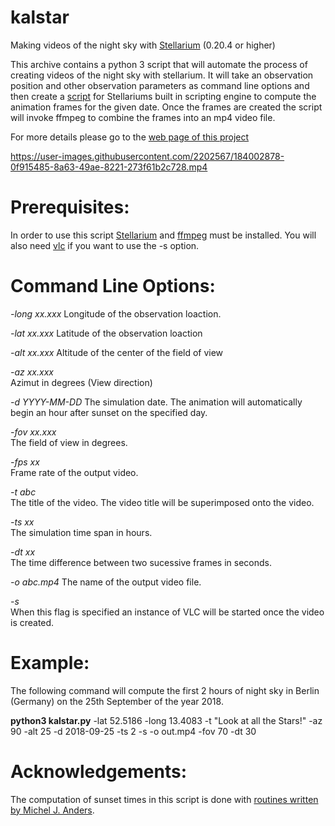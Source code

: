 # kalstar
 Making videos of the night sky with [Stellarium](https://stellarium.org) (0.20.4 or higher)
 
This archive contains a python 3 script that will automate the process of creating videos of the night sky with stellarium. It will take an observation position and other observation parameters as command line options and then create a [script](http://beltoforion.de/article.php?a=stellarium_video&hl=en#idStellariumScript) for Stellariums built in scripting engine to compute the animation frames for the given date. Once the frames are created the script will invoke ffmpeg to combine the frames into an mp4 video file.

For more details please go to the [web page of this project](https://beltoforion.de/en/stellarium_video/)

https://user-images.githubusercontent.com/2202567/184002878-0f915485-8a63-49ae-8221-273f61b2c728.mp4


# Prerequisites:
In order to use this script [Stellarium](https://stellarium.org) and [ffmpeg](https://www.ffmpeg.org/) must be installed. You will also need [vlc](https://www.videolan.org/vlc/) if you want to use the -s option.

# Command Line Options:

_-long xx.xxx_ 
Longitude of the observation loaction.

_-lat xx.xxx_ 
Latitude of the observation loaction

_-alt xx.xxx_ 
Altitude of the center of the field of view

_-az 	xx.xxx_ 	
Azimut in degrees (View direction)

_-d YYYY-MM-DD_	
The simulation date. The animation will automatically begin an hour after sunset on the specified day.

_-fov xx.xxx_ 	
The field of view in degrees.

_-fps xx_ 	
Frame rate of the output video.

_-t abc_ 	
The title of the video. The video title will be superimposed onto the video.

_-ts xx_ 	
The simulation time span in hours.

_-dt xx_ 	
The time difference between two sucessive frames in seconds.

_-o abc.mp4_ 
The name of the output video file.

_-s_ 	
When this flag is specified an instance of VLC will be started once the video is created.

# Example:

The following command will compute the first 2 hours of night sky in Berlin (Germany) on the 25th September of the year 2018. 

**python3 kalstar.py** -lat 52.5186 -long 13.4083 -t "Look at all the Stars!" -az 90 -alt 25 -d 2018-09-25 -ts 2 -s -o out.mp4 -fov 70 -dt 30

# Acknowledgements:
The computation of sunset times in this script is done with [routines written by Michel J. Anders](https://michelanders.blogspot.com/2010/12/calulating-sunrise-and-sunset-in-python.html).
